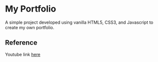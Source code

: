 # My Portfolio
A simple project developed using vanilla HTML5, CSS3, and Javascript to create my own portfolio.

## Reference
Youtube link [here](https://youtu.be/YfmYUtGOaTg)